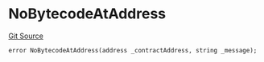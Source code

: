 # NoBytecodeAtAddress
[Git Source](https://github.com/thrackle-io/forte-rules-engine/blob/c68a304eba8615cfb7f60cfb23fe792f1083c190/src/client/token/handler/diamond/HandlerDiamondLib.sol)


```solidity
error NoBytecodeAtAddress(address _contractAddress, string _message);
```

